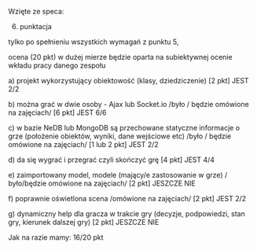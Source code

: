 Wzięte ze speca:

6. punktacja 

tylko po spełnieniu wszystkich wymagań z punktu 5, 

ocena (20 pkt) w dużej mierze będzie oparta na subiektywnej ocenie wkładu pracy danego zespołu

a) projekt wykorzystujący obiektowość (klasy, dziedziczenie) [2 pkt] JEST 2/2

b) można grać w dwie osoby - Ajax lub Socket.io /było / będzie omówione na zajęciach/ [6 pkt] JEST 6/6

c) w bazie NeDB lub MongoDB są przechowane statyczne informacje o grze (położenie obiektów, wyniki, dane wejściowe etc) /było / będzie omówione na zajęciach/ [1 lub 2 pkt] JEST 2/2

d) da się wygrać i przegrać czyli skończyć grę [4 pkt] JEST 4/4

e) zaimportowany model, modele (mający/e zastosowanie w grze) / było/będzie omówione na zajęciach/ [2 pkt] JESZCZE NIE

f) poprawnie oświetlona scena /omówione na zajęciach/ [2 pkt] JEST 2/2

g) dynamiczny help dla gracza w trakcie gry (decyzje, podpowiedzi, stan gry, kierunek dalszej gry) [2 pkt] JESZCZE NIE

Jak na razie mamy: 16/20 pkt
